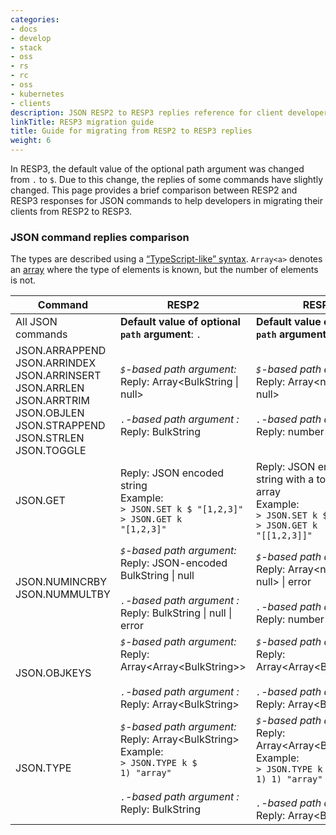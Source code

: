 ```yaml
---
categories:
- docs
- develop
- stack
- oss
- rs
- rc
- oss
- kubernetes
- clients
description: JSON RESP2 to RESP3 replies reference for client developers
linkTitle: RESP3 migration guide
title: Guide for migrating from RESP2 to RESP3 replies
weight: 6
---
```


In RESP3, the default value of the optional path argument was changed from `.` to `$`. 
Due to this change, the replies of some commands have slightly changed. 
This page provides a brief comparison between RESP2 and RESP3 responses for JSON commands to help developers in migrating their clients from RESP2 to RESP3.

### JSON command replies comparison 

The types are described using a [“TypeScript-like” syntax](https://www.typescriptlang.org/docs/handbook/2/everyday-types.html). `Array<a>` denotes an [array](https://www.typescriptlang.org/docs/handbook/2/everyday-types.html#arrays) where the type of elements is known, but the number of elements is not.

| Command                                                                                                                                                 | RESP2                                                                                                                                                                                            | RESP3                                                                                                                                                                                                               |
|---------------------------------------------------------------------------------------------------------------------------------------------------------|--------------------------------------------------------------------------------------------------------------------------------------------------------------------------------------------------|---------------------------------------------------------------------------------------------------------------------------------------------------------------------------------------------------------------------|
| All JSON commands                                                                                                                                       | **Default value of optional `path` argument**: `.`                                                                                                                                               | **Default value of optional `path` argument:** `$`                                                                                                                                                                  |
| JSON.ARRAPPEND<br/>JSON.ARRINDEX<br/>JSON.ARRINSERT<br/>JSON.ARRLEN<br/>JSON.ARRTRIM<br/>JSON.OBJLEN<br/>JSON.STRAPPEND<br/>JSON.STRLEN<br/>JSON.TOGGLE | *`$`-based path argument:* <br/> Reply: Array\<BulkString &#124; null> <br/><br/> *`.`-based path argument :*&nbsp;<br/> Reply: BulkString                                                       | *`$`-based path argument:*&nbsp; <br/> Reply: Array\<number &#124; null> <br/><br/> *`.`-based path argument :* <br/> Reply: number                                                                                 |
| JSON.GET                                                                                                                                                | Reply: JSON encoded string  <br/> Example: <br/> ```> JSON.SET k $ "[1,2,3]"```<br/> ```> JSON.GET k```<br/>```"[1,2,3]"```                                                                      | Reply: JSON encoded string with a top-level array  <br/> Example: <br/> ```> JSON.SET k $ "[1,2,3]"```<br/> ```> JSON.GET k```<br/>```"[[1,2,3]]"```                                                                |
| JSON.NUMINCRBY<br/>JSON.NUMMULTBY                                                                                                                       | *`$`-based path argument:* <br/> Reply: JSON-encoded BulkString &#124; null <br/><br/> *`.`-based path argument :*&nbsp;<br/> Reply: BulkString &#124; null &#124; error                         | *`$`-based path argument:* <br/> Reply: Array\<number &#124;  null> &#124; error <br/><br/> *`.`-based path argument :*&nbsp;<br/> Reply: number &#124;  null &#124; error                                          |
| JSON.OBJKEYS                                                                                                                                            | *`$`-based path argument:* <br/> Reply: Array\<Array\<BulkString\>> <br/><br/> *`.`-based path argument :*&nbsp;<br/> Reply: Array\<BulkString>                                                  | *`$`-based path argument:* <br/> Reply: Array\<Array\<BulkString\>> <br/><br/> *`.`-based path argument :*&nbsp;<br/> Reply: Array\<BulkString>                                                                     |
| JSON.TYPE                                                                                                                                               | *`$`-based path argument:* <br/> Reply: Array\<BulkString\> <br/> Example: <br />```> JSON.TYPE k $```<br />```1) "array"``` <br/><br/> *`.`-based path argument :*&nbsp;<br/> Reply: BulkString | *`$`-based path argument:* <br/> Reply: Array\<Array\<BulkString\>> <br/> Example: <br />```> JSON.TYPE k $```<br />```1) 1) "array"``` <br/><br/> *`.`-based path argument :*&nbsp;<br/> Reply: Array\<BulkString> |
